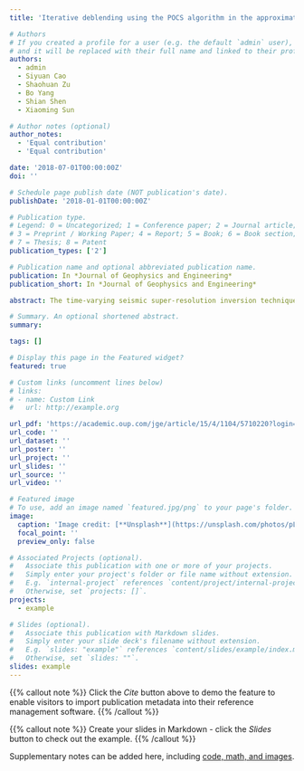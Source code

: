 ```yaml
---
title: 'Iterative deblending using the POCS algorithm in the approximate flattened domain'

# Authors
# If you created a profile for a user (e.g. the default `admin` user), write the username (folder name) here
# and it will be replaced with their full name and linked to their profile.
authors:
  - admin
  - Siyuan Cao
  - Shaohuan Zu
  - Bo Yang
  - Shian Shen
  - Xiaoming Sun

# Author notes (optional)
author_notes:
  - 'Equal contribution'
  - 'Equal contribution'

date: '2018-07-01T00:00:00Z'
doi: ''

# Schedule page publish date (NOT publication's date).
publishDate: '2018-01-01T00:00:00Z'

# Publication type.
# Legend: 0 = Uncategorized; 1 = Conference paper; 2 = Journal article;
# 3 = Preprint / Working Paper; 4 = Report; 5 = Book; 6 = Book section;
# 7 = Thesis; 8 = Patent
publication_types: ['2']

# Publication name and optional abbreviated publication name.
publication: In *Journal of Geophysics and Engineering*
publication_short: In *Journal of Geophysics and Engineering*

abstract: The time-varying seismic super-resolution inversion technique becomes more and more attractive in seismic exploration. However, most existing inversion methods suffer from amplitude loss and manual adjustment parameters. In this letter, we present an adaptive time-varying seismic super-resolution inversion method based on the L p (0 <; p <; 1) regularization to address these issues. First, the L p -norm with 0 <; p <; 1 is applied to constrain the reflectivity to obtain a sparser and more robust solution than the L 1 regularization. To solve the nonconvex inversion problem adaptively, second, we provide a new algorithm called singular value decomposition (SVD)-Hadamard product parametrization (HPP). The idea of the new algorithm is to apply an HPP to express the L p (0 <; p ≤ 1) regularization into a sum of the L 2 regularizations that are easy to be programed and solved. Then, the SVD is adopted to solve each L 2 regularization. It is convenient to apply the L-curve method or its variants to determine the regularization parameters at each iteration for finishing the inversion adaptively. Finally, synthetic and field data examples are tested to validate the effectiveness of the proposed method. 

# Summary. An optional shortened abstract.
summary:

tags: []

# Display this page in the Featured widget?
featured: true

# Custom links (uncomment lines below)
# links:
# - name: Custom Link
#   url: http://example.org

url_pdf: 'https://academic.oup.com/jge/article/15/4/1104/5710220?login=true'
url_code: ''
url_dataset: ''
url_poster: ''
url_project: ''
url_slides: ''
url_source: ''
url_video: ''

# Featured image
# To use, add an image named `featured.jpg/png` to your page's folder.
image:
  caption: 'Image credit: [**Unsplash**](https://unsplash.com/photos/pLCdAaMFLTE)'
  focal_point: ''
  preview_only: false

# Associated Projects (optional).
#   Associate this publication with one or more of your projects.
#   Simply enter your project's folder or file name without extension.
#   E.g. `internal-project` references `content/project/internal-project/index.md`.
#   Otherwise, set `projects: []`.
projects:
  - example

# Slides (optional).
#   Associate this publication with Markdown slides.
#   Simply enter your slide deck's filename without extension.
#   E.g. `slides: "example"` references `content/slides/example/index.md`.
#   Otherwise, set `slides: ""`.
slides: example
---
```


{{% callout note %}}
Click the _Cite_ button above to demo the feature to enable visitors to import publication metadata into their reference management software.
{{% /callout %}}

{{% callout note %}}
Create your slides in Markdown - click the _Slides_ button to check out the example.
{{% /callout %}}

Supplementary notes can be added here, including [code, math, and images](https://wowchemy.com/docs/writing-markdown-latex/).
